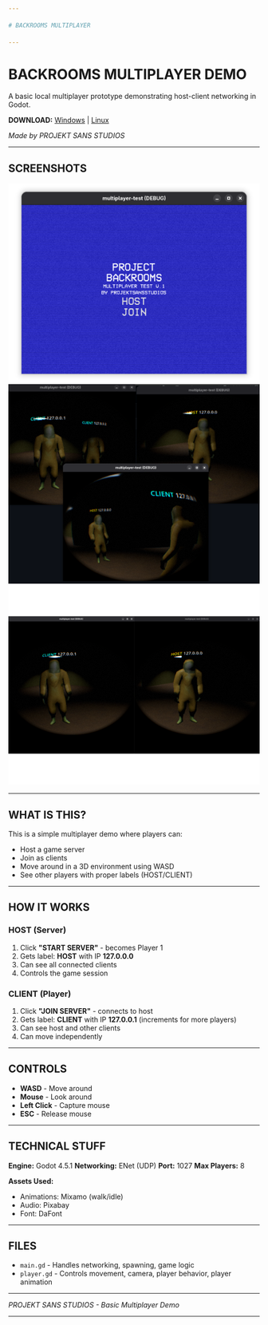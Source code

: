 ```yaml
---

# BACKROOMS MULTIPLAYER

---
```


# BACKROOMS MULTIPLAYER DEMO

A basic local multiplayer prototype demonstrating host-client networking in Godot.

**DOWNLOAD:** [Windows](https://workupload.com/file/HspSUpHrf2c) | [Linux](https://workupload.com/file/yEGd38JetQw)

*Made by PROJEKT SANS STUDIOS*

---

## SCREENSHOTS

![Screenshot 1](https://github.com/Lord0Sanz/BACKROOMS_MULTIPLAYER/blob/main/screenshots/SS1.png?raw=true)
![Screenshot 2](https://github.com/Lord0Sanz/BACKROOMS_MULTIPLAYER/blob/main/screenshots/SS2.png?raw=true)
![Screenshot 3](https://github.com/Lord0Sanz/BACKROOMS_MULTIPLAYER/blob/main/screenshots/SS3.png?raw=true)

---

## WHAT IS THIS?

This is a simple multiplayer demo where players can:

* Host a game server
* Join as clients
* Move around in a 3D environment using WASD
* See other players with proper labels (HOST/CLIENT)

---

## HOW IT WORKS

### HOST (Server)

1. Click **"START SERVER"** - becomes Player 1
2. Gets label: **HOST** with IP **127.0.0.0**
3. Can see all connected clients
4. Controls the game session

### CLIENT (Player)

1. Click **"JOIN SERVER"** - connects to host
2. Gets label: **CLIENT** with IP **127.0.0.1** (increments for more players)
3. Can see host and other clients
4. Can move independently

---

## CONTROLS

* **WASD** - Move around
* **Mouse** - Look around
* **Left Click** - Capture mouse
* **ESC** - Release mouse

---

## TECHNICAL STUFF

**Engine:** Godot 4.5.1
**Networking:** ENet (UDP)
**Port:** 1027
**Max Players:** 8

**Assets Used:**

* Animations: Mixamo (walk/idle)
* Audio: Pixabay
* Font: DaFont

---

## FILES

* `main.gd` - Handles networking, spawning, game logic
* `player.gd` - Controls movement, camera, player behavior, player animation

---

*PROJEKT SANS STUDIOS - Basic Multiplayer Demo*

---
